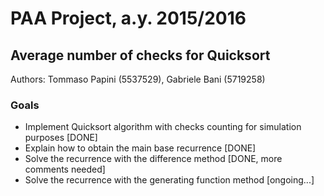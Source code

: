 # PAA Project, a.y. 2015/2016
## Average number of checks for Quicksort

Authors: Tommaso Papini (5537529), Gabriele Bani (5719258)

### Goals
- Implement Quicksort algorithm with checks counting for simulation purposes [DONE]
- Explain how to obtain the main base recurrence [DONE]
- Solve the recurrence with the difference method [DONE, more comments needed]
- Solve the recurrence with the generating function method [ongoing...]

